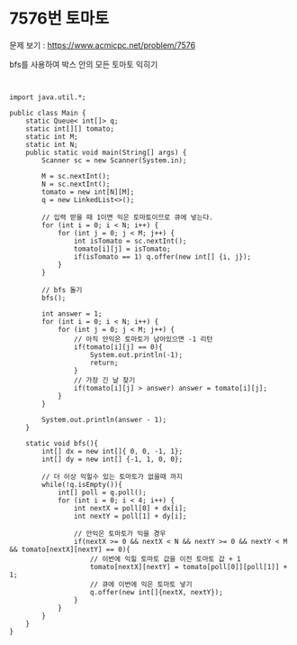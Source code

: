 # 7576번 토마토

문제 보기 : <https://www.acmicpc.net/problem/7576>

bfs를 사용하여 박스 안의 모든 토마토 익히기

<pre><code>

import java.util.*;

public class Main {
    static Queue< int[]> q;
    static int[][] tomato;
    static int M;
    static int N;
    public static void main(String[] args) {
        Scanner sc = new Scanner(System.in);

        M = sc.nextInt();
        N = sc.nextInt();
        tomato = new int[N][M];
        q = new LinkedList<>();

        // 입력 받을 때 1이면 익은 토마토이므로 큐에 넣는다.
        for (int i = 0; i < N; i++) {
            for (int j = 0; j < M; j++) {
                int isTomato = sc.nextInt();
                tomato[i][j] = isTomato;
                if(isTomato == 1) q.offer(new int[] {i, j});
            }
        }

        // bfs 돌기
        bfs();
        
        int answer = 1;
        for (int i = 0; i < N; i++) {
            for (int j = 0; j < M; j++) {
                // 아직 안익은 토마토가 남아있으면 -1 리턴
                if(tomato[i][j] == 0){
                    System.out.println(-1);
                    return;
                }
                // 가장 긴 날 찾기
                if(tomato[i][j] > answer) answer = tomato[i][j];
            }
        }

        System.out.println(answer - 1);
    }

    static void bfs(){
        int[] dx = new int[]{ 0, 0, -1, 1};
        int[] dy = new int[] {-1, 1, 0, 0};

        // 더 이상 익힐수 있는 토마토가 없을때 까지
        while(!q.isEmpty()){
            int[] poll = q.poll();
            for (int i = 0; i < 4; i++) {
                int nextX = poll[0] + dx[i];
                int nextY = poll[1] + dy[i];

                // 안익은 토마토가 익을 경우
                if(nextX >= 0 && nextX < N && nextY >= 0 && nextY < M && tomato[nextX][nextY] == 0){
                    // 이번에 익힐 토마토 값을 이전 토마토 값 + 1
                    tomato[nextX][nextY] = tomato[poll[0]][poll[1]] + 1;
                    // 큐에 이번에 익은 토마토 넣기
                    q.offer(new int[]{nextX, nextY});
                }
            }
        }
    }
}

</code></pre>